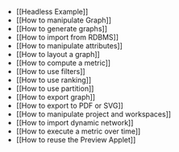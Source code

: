 * [[Headless Example]]
* [[How to manipulate Graph]]
* [[How to generate graphs]]
* [[How to import from RDBMS]]
* [[How to manipulate attributes]]
* [[How to layout a graph]]
* [[How to compute a metric]]
* [[How to use filters]]
* [[How to use ranking]]
* [[How to use partition]]
* [[How to export graph]]
* [[How to export to PDF or SVG]]
* [[How to manipulate project and workspaces]]
* [[How to import dynamic network]]
* [[How to execute a metric over time]]
* [[How to reuse the Preview Applet]]